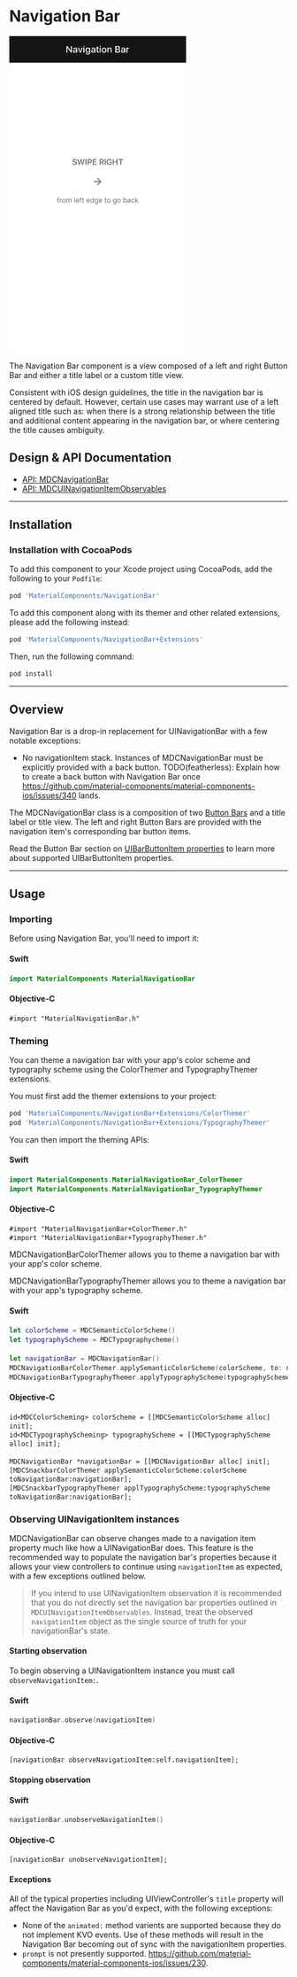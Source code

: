<!--docs:
title: "Navigation Bars"
layout: detail
section: components
excerpt: "The Navigation Bar component is a view composed of a left and right Button Bar and either a title label or a custom title view."
iconId: toolbar
path: /catalog/flexible-headers/navigation-bars/
api_doc_root: true
-->

# Navigation Bar

<div class="article__asset article__asset--screenshot">
  <img src="docs/assets/navigation_bar.png" alt="Navigation Bar" width="320">
</div>

The Navigation Bar component is a view composed of a left and right Button Bar and either a title
label or a custom title view.

Consistent with iOS design guidelines, the title in the navigation bar is centered by default. However, certain use cases may warrant use of a left aligned title such as: when there is a strong relationship between the title and additional content appearing in the navigation bar, or where centering the title causes ambiguity.

## Design & API Documentation

<ul class="icon-list">
  <li class="icon-list-item icon-list-item--spec"><a href="https://material.io/components/ios/catalog/flexible-headers/navigation-bars/api-docs/Classes/MDCNavigationBar.html">API: MDCNavigationBar</a></li>
  <li class="icon-list-item icon-list-item--link"><a href="https://material.io/components/ios/catalog/flexible-headers/navigation-bars/api-docs/Protocols/MDCUINavigationItemObservables.html">API: MDCUINavigationItemObservables</a></li>
</ul>

- - -

## Installation

### Installation with CocoaPods

To add this component to your Xcode project using CocoaPods, add the following to your `Podfile`:

``` bash
pod 'MaterialComponents/NavigationBar'
```
<!--{: .code-renderer.code-renderer--install }-->

To add this component along with its themer and other related extensions, please add the following instead:
``` bash
pod 'MaterialComponents/NavigationBar+Extensions'
```

Then, run the following command:

``` bash
pod install
```

- - -

## Overview

Navigation Bar is a drop-in replacement for UINavigationBar with a few notable exceptions:

- No navigationItem stack. Instances of MDCNavigationBar must be explicitly provided with a back
  button. TODO(featherless): Explain how to create a back button with Navigation Bar once
  https://github.com/material-components/material-components-ios/issues/340 lands.

The MDCNavigationBar class is a composition of two [Button Bars](../ButtonBar) and a title label or
title view. The left and right Button Bars are provided with the navigation item's corresponding bar
button items.

Read the Button Bar section on
[UIBarButtonItem properties](../ButtonBar/#uibarbuttonitem-properties) to learn more about supported
UIBarButtonItem properties.




- - -

## Usage

### Importing

Before using Navigation Bar, you'll need to import it:

<!--<div class="material-code-render" markdown="1">-->
#### Swift
``` swift
import MaterialComponents.MaterialNavigationBar
```

#### Objective-C

``` objc
#import "MaterialNavigationBar.h"
```
<!--</div>-->

### Theming

You can theme a navigation bar with your app's color scheme and typography scheme using the ColorThemer and TypographyThemer extensions.

You must first add the themer extensions to your project:

``` bash
pod 'MaterialComponents/NavigationBar+Extensions/ColorThemer'
pod 'MaterialComponents/NavigationBar+Extensions/TypographyThemer'
```

You can then import the theming APIs:

<!--<div class="material-code-render" markdown="1">-->
#### Swift
``` swift
import MaterialComponents.MaterialNavigationBar_ColorThemer
import MaterialComponents.MaterialNavigationBar_TypographyThemer
```

#### Objective-C

``` objc
#import "MaterialNavigationBar+ColorThemer.h"
#import "MaterialNavigationBar+TypographyThemer.h"
```
<!--</div>-->

MDCNavigationBarColorThemer allows you to theme a navigation bar with your app's color scheme.

MDCNavigationBarTypographyThemer allows you to theme a navigation bar with your app's typography scheme.

<!--<div class="material-code-render" markdown="1">-->
#### Swift
``` swift
let colorScheme = MDCSemanticColorScheme()
let typographyScheme = MDCTypographycheme()

let navigationBar = MDCNavigationBar()
MDCNavigationBarColorThemer.applySemanticColorScheme(colorScheme, to: navigationBar)
MDCNavigationBarTypographyThemer.applyTypographyScheme(typographyScheme, to: navigationBar)
```

#### Objective-C

``` objc
id<MDCColorScheming> colorScheme = [[MDCSemanticColorScheme alloc] init];
id<MDCTypographyScheming> typographyScheme = [[MDCTypographyScheme alloc] init];

MDCNavigationBar *navigationBar = [[MDCNavigationBar alloc] init];
[MDCSnackbarColorThemer applySemanticColorScheme:colorScheme toNavigationBar:navigationBar];
[MDCSnackbarTypographyThemer applTypographyScheme:typographyScheme toNavigationBar:navigationBar];
```
<!--</div>-->

### Observing UINavigationItem instances

MDCNavigationBar can observe changes made to a navigation item property much like how a
UINavigationBar does. This feature is the recommended way to populate the navigation bar's
properties because it allows your view controllers to continue using `navigationItem` as expected,
with a few exceptions outlined below.

> If you intend to use UINavigationItem observation it is recommended that you do not directly set
> the navigation bar properties outlined in `MDCUINavigationItemObservables`. Instead, treat the
> observed `navigationItem` object as the single source of truth for your navigationBar's state.

#### Starting observation

To begin observing a UINavigationItem instance you must call `observeNavigationItem:`.

<!--<div class="material-code-render" markdown="1">-->
#### Swift
``` swift
navigationBar.observe(navigationItem)
```

#### Objective-C
``` objc
[navigationBar observeNavigationItem:self.navigationItem];
```
<!--</div>-->

#### Stopping observation

<!--<div class="material-code-render" markdown="1">-->
#### Swift
``` swift
navigationBar.unobserveNavigationItem()
```

#### Objective-C
``` objc
[navigationBar unobserveNavigationItem];
```
<!--</div>-->

#### Exceptions

All of the typical properties including UIViewController's `title` property will affect the
Navigation Bar as you'd expect, with the following exceptions:

- None of the `animated:` method varients are supported because they do not implement KVO events.
  Use of these methods will result in the Navigation Bar becoming out of sync with the
  navigationItem properties.
- `prompt` is not presently supported. https://github.com/material-components/material-components-ios/issues/230.

